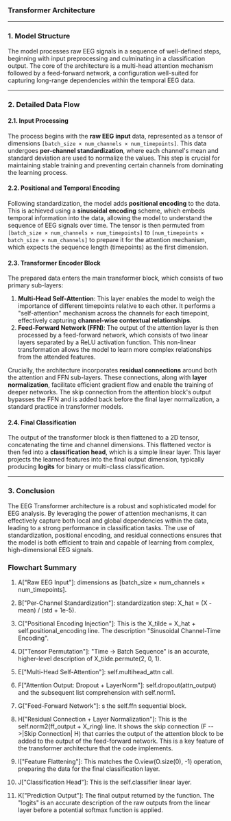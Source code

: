 ### Transformer Architecture 
***

### 1. Model Structure 

The model processes raw EEG signals in a sequence of well-defined steps, beginning with input preprocessing and culminating in a classification output. The core of the architecture is a multi-head attention mechanism followed by a feed-forward network, a configuration well-suited for capturing long-range dependencies within the temporal EEG data.

---

### 2. Detailed Data Flow

#### **2.1. Input Processing**

The process begins with the **raw EEG input** data, represented as a tensor of dimensions `[batch_size × num_channels × num_timepoints]`. This data undergoes **per-channel standardization**, where each channel's mean and standard deviation are used to normalize the values. This step is crucial for maintaining stable training and preventing certain channels from dominating the learning process.

#### **2.2. Positional and Temporal Encoding**

Following standardization, the model adds **positional encoding** to the data. This is achieved using a **sinusoidal encoding** scheme, which embeds temporal information into the data, allowing the model to understand the sequence of EEG signals over time. The tensor is then permuted from `[batch_size × num_channels × num_timepoints]` to `[num_timepoints × batch_size × num_channels]` to prepare it for the attention mechanism, which expects the sequence length (timepoints) as the first dimension.


#### **2.3. Transformer Encoder Block**

The prepared data enters the main transformer block, which consists of two primary sub-layers:

1.  **Multi-Head Self-Attention**: This layer enables the model to weigh the importance of different timepoints relative to each other. It performs a "self-attention" mechanism across the channels for each timepoint, effectively capturing **channel-wise contextual relationships**.
2.  **Feed-Forward Network (FFN)**: The output of the attention layer is then processed by a feed-forward network, which consists of two linear layers separated by a ReLU activation function. This non-linear transformation allows the model to learn more complex relationships from the attended features.

Crucially, the architecture incorporates **residual connections** around both the attention and FFN sub-layers. These connections, along with **layer normalization**, facilitate efficient gradient flow and enable the training of deeper networks. The skip connection from the attention block's output bypasses the FFN and is added back before the final layer normalization, a standard practice in transformer models.

#### **2.4. Final Classification**

The output of the transformer block is then flattened to a 2D tensor, concatenating the time and channel dimensions. This flattened vector is then fed into a **classification head**, which is a simple linear layer. This layer projects the learned features into the final output dimension, typically producing **logits** for binary or multi-class classification.

---

### 3. Conclusion

The EEG Transformer architecture is a robust and sophisticated model for EEG analysis. By leveraging the power of attention mechanisms, it can effectively capture both local and global dependencies within the data, leading to a strong performance in classification tasks. The use of standardization, positional encoding, and residual connections ensures that the model is both efficient to train and capable of learning from complex, high-dimensional EEG signals.


### Flowchart Summary 

1. A["Raw EEG Input"]: dimensions as [batch_size × num_channels × num_timepoints]. 

2. B["Per-Channel Standardization"]:   standardization step: X_hat = (X - mean) / (std + 1e-5).

3. C["Positional Encoding Injection"]: This is the X_tilde = X_hat + self.positional_encoding line. The description "Sinusoidal Channel-Time Encoding".

4. D["Tensor Permutation"]:  "Time → Batch Sequence" is an accurate, higher-level description of X_tilde.permute(2, 0, 1).

5. E["Multi-Head Self-Attention"]:  self.multihead_attn call.

6. F["Attention Output: Dropout + LayerNorm"]:  self.dropout(attn_output) and the subsequent list comprehension with self.norm1.

7. G["Feed-Forward Network"]: s the self.ffn sequential block.

8. H["Residual Connection + Layer Normalization"]: This is the self.norm2(ff_output + X_ring) line.  It  shows the skip connection (F -->|Skip Connection| H) that carries the output of the attention block to be added to the output of the feed-forward network. This is a key feature of the transformer architecture that the code implements.

9. I["Feature Flattening"]: This matches the O.view(O.size(0), -1) operation, preparing the data for the final classification layer.

10. J["Classification Head"]: This is the self.classifier linear layer.

11. K["Prediction Output"]: The final output returned by the function. The  "logits" is an accurate description of the raw outputs from the linear layer before a potential softmax function is applied.
